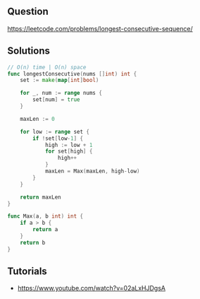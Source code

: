## Question

https://leetcode.com/problems/longest-consecutive-sequence/

## Solutions

```go
// O(n) time | O(n) space
func longestConsecutive(nums []int) int {
	set := make(map[int]bool)

	for _, num := range nums {
		set[num] = true
	}

	maxLen := 0

	for low := range set {
		if !set[low-1] {
			high := low + 1
			for set[high] {
				high++
			}
			maxLen = Max(maxLen, high-low)
		}
	}

	return maxLen
}

func Max(a, b int) int {
	if a > b {
		return a
	}
	return b
}
```

## Tutorials

- https://www.youtube.com/watch?v=02aLxHJDgsA
